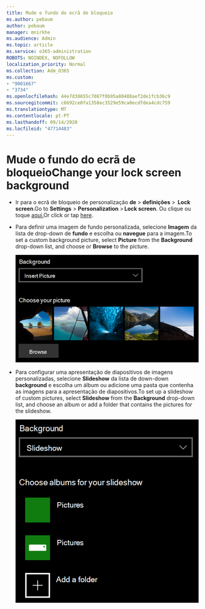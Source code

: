 ```yaml
---
title: Mude o fundo do ecrã de bloqueio
ms.author: pebaum
author: pebaum
manager: mnirkhe
ms.audience: Admin
ms.topic: article
ms.service: o365-administration
ROBOTS: NOINDEX, NOFOLLOW
localization_priority: Normal
ms.collection: Adm_O365
ms.custom:
- "9001667"
- "3734"
ms.openlocfilehash: 44e7d38655c7087f0b95a80488aef2de1fcb36c9
ms.sourcegitcommit: c6692ce0fa1358ec3529e59ca0ecdfdea4cdc759
ms.translationtype: MT
ms.contentlocale: pt-PT
ms.lasthandoff: 09/14/2020
ms.locfileid: "47714483"
---
```

# <a name="change-your-lock-screen-background"></a><span data-ttu-id="1c206-102">Mude o fundo do ecrã de bloqueio</span><span class="sxs-lookup"><span data-stu-id="1c206-102">Change your lock screen background</span></span>

- <span data-ttu-id="1c206-103">Ir para o ecrã de bloqueio de personalização **de**  >  **definições**  >  **Lock screen**.</span><span class="sxs-lookup"><span data-stu-id="1c206-103">Go to **Settings** > **Personalization** > **Lock screen**.</span></span> <span data-ttu-id="1c206-104">Ou clique ou toque [aqui.](ms-settings:lockscreen?activationSource=GetHelp)</span><span class="sxs-lookup"><span data-stu-id="1c206-104">Or click or tap [here](ms-settings:lockscreen?activationSource=GetHelp).</span></span>

- <span data-ttu-id="1c206-105">Para definir uma imagem de fundo personalizada, selecione **Imagem** da lista de drop-down de **fundo** e escolha ou **navegue** para a imagem.</span><span class="sxs-lookup"><span data-stu-id="1c206-105">To set a custom background picture, select **Picture** from the **Background** drop-down list, and choose or **Browse** to the picture.</span></span>

  ![Desa parte de uma imagem de fundo personalizada.](media/set-custom-background-pic.png)

- <span data-ttu-id="1c206-107">Para configurar uma apresentação de diapositivos de imagens personalizadas, selecione **Slideshow** da lista de down-down **background** e escolha um álbum ou adicione uma pasta que contenha as imagens para a apresentação de diapositivos.</span><span class="sxs-lookup"><span data-stu-id="1c206-107">To set up a slideshow of custom pictures, select **Slideshow** from the **Background** drop-down list, and choose an album or add a folder that contains the pictures for the slideshow.</span></span>

  ![Crie uma apresentação de diapositivos de imagens personalizadas.](media/set-up-slideshow-background.png)
